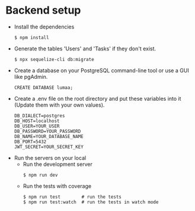 # Backend setup

- Install the dependencies
  ```
  $ npm install
  ```
- Generate the tables 'Users' and 'Tasks' if they don't exist.
  ```
  $ npx sequelize-cli db:migrate
  ```
- Create a database on your PostgreSQL command-line tool or use a GUI like pgAdmin.
  ```
  CREATE DATABASE lumaa;
  ```
- Create a .env file on the root directory and put these variables into it (Update them with your own values).
  ```
  DB_DIALECT=postgres
  DB_HOST=localhost
  DB_USER=YOUR_USER
  DB_PASSWORD=YOUR_PASSWORD
  DB_NAME=YOUR_DATABASE_NAME
  DB_PORT=5432
  JWT_SECRET=YOUR_SECRET_KEY
  ```
- Run the servers on your local
  - Run the development server
    ```
    $ npm run dev
    ```
  - Run the tests with coverage
    ```
    $ npm run test        # run the tests
    $ npm run test:watch  # run the tests in watch mode
    ```
    